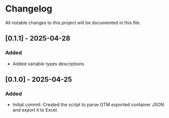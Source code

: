 # Changelog

All notable changes to this project will be documented in this file.

## [0.1.1] - 2025-04-28
### Added
- Added variable types descriptions
  


## [0.1.0] - 2025-04-25
### Added
- Initial commit: Created the script to parse GTM exported container JSON and export it to Excel.
  
